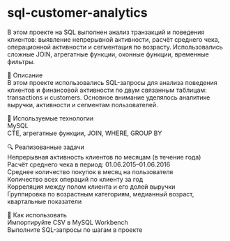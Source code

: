 # sql-customer-analytics
В этом проекте на SQL выполнен анализ транзакций и поведения клиентов: выявление непрерывной активности, расчёт среднего чека, операционной активности и сегментация по возрасту. Использовались сложные JOIN, агрегатные функции, оконные функции, временные фильтры.

📅 Описание  
В этом проекте использовались SQL-запросы для анализа поведения клиентов и финансовой активности по двум связанным таблицам: transactions и customers. Основное внимание уделялось аналитике выручки, активности и сегментам пользователей.  

🔢 Используемые технологии  
MySQL  
CTE, агрегатные функции, JOIN, WHERE, GROUP BY  

🔍 Реализованные задачи  
Непрерывная активность клиентов по месяцам (в течение года)  
Расчёт среднего чека в период: 01.06.2015–01.06.2016  
Среднее количество покупок в месяц на пользователя  
Количество всех операций по клиенту за год  
Корреляция между полом клиента и его долей выручки  
Группировка по возрастным категориям, медианный возраст, квартальные показатели  

🔄 Как использовать  
Импортируйте CSV в MySQL Workbench  
Выполните SQL-запросы по шагам в проекте  

